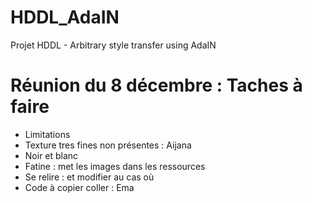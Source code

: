 # HDDL_AdaIN
Projet HDDL - Arbitrary style transfer using AdaIN

# Réunion du 8 décembre : Taches à faire 
- Limitations
- Texture tres fines non présentes : Aijana
- Noir et blanc
- Fatine : met les images dans les ressources
- Se relire : et modifier au cas où 
- Code à copier coller : Ema
